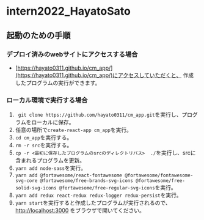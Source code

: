 # intern2022_HayatoSato

## 起動のための手順

### デプロイ済みのwebサイトにアクセスする場合
- [https://hayato0311.github.io/cm_app/](https://hayato0311.github.io/cm_app/)にアクセスしていただくと、
作成したプログラムの実行ができます。

### ローカル環境で実行する場合
1. ` git clone https://github.com/hayato0311/cm_app.git`を実行し、プログラムをローカルに保存。
2. 任意の場所で`create-react-app cm_app`を実行。
3. `cd cm_app`を実行する。
4. `rm -r src`を実行する。
5. `cp -r <最初に保存したプログラムのsrcのディレクトリパス>  ./`を実行し、srcに含まれるプログラムを更新。
6. `yarn add node-sass`を実行。
7. `yarn add @fortawesome/react-fontawesome @fortawesome/fontawesome-svg-core @fortawesome/free-brands-svg-icons @fortawesome/free-solid-svg-icons @fortawesome/free-regular-svg-icons`を実行。
8. `yarn add redux react-redux redux-logger redux-persist`を実行。
9. `yarn start`を実行すると作成したプログラムが実行されるので、 [http://localhost:3000](http://localhost:3000) をブラウザで開いてください。
